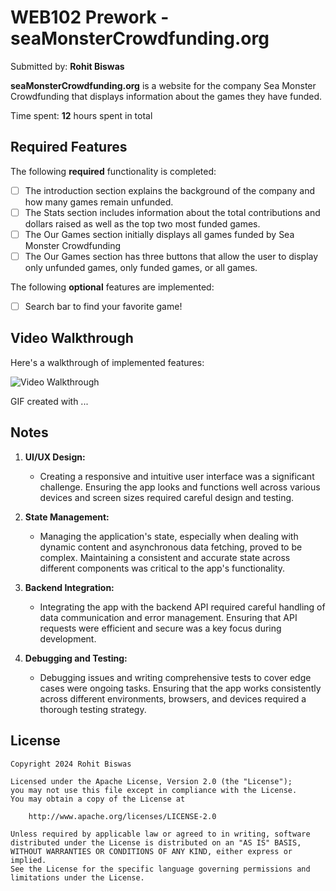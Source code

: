 # WEB102 Prework - **seaMonsterCrowdfunding.org**

Submitted by: **Rohit Biswas**

**seaMonsterCrowdfunding.org** is a website for the company Sea Monster Crowdfunding that displays information about the games they have funded.

Time spent: **12** hours spent in total

## Required Features

The following **required** functionality is completed:

* [ ] The introduction section explains the background of the company and how many games remain unfunded.
* [ ] The Stats section includes information about the total contributions and dollars raised as well as the top two most funded games.
* [ ] The Our Games section initially displays all games funded by Sea Monster Crowdfunding
* [ ] The Our Games section has three buttons that allow the user to display only unfunded games, only funded games, or all games.

The following **optional** features are implemented:

* [ ] Search bar to find your favorite game!

## Video Walkthrough

Here's a walkthrough of implemented features:

<img src='https://i.imgur.com/IjHM9sw.gif' title='Video Walkthrough' width='' alt='Video Walkthrough' />

<!-- Replace this with whatever GIF tool you used! -->
GIF created with ...  
<!-- Recommended tools:
[Kap](https://getkap.co/) for macOS
[ScreenToGif](https://www.screentogif.com/) for Windows
[peek](https://github.com/phw/peek) for Linux. -->

## Notes

1. **UI/UX Design:**
   - Creating a responsive and intuitive user interface was a significant challenge. Ensuring the app looks and functions well across various devices and screen sizes required careful design and testing.

2. **State Management:**
   - Managing the application's state, especially when dealing with dynamic content and asynchronous data fetching, proved to be complex. Maintaining a consistent and accurate state across different components was critical to the app's functionality.

3. **Backend Integration:**
   - Integrating the app with the backend API required careful handling of data communication and error management. Ensuring that API requests were efficient and secure was a key focus during development.

4. **Debugging and Testing:**
   - Debugging issues and writing comprehensive tests to cover edge cases were ongoing tasks. Ensuring that the app works consistently across different environments, browsers, and devices required a thorough testing strategy.

## License

    Copyright 2024 Rohit Biswas

    Licensed under the Apache License, Version 2.0 (the "License");
    you may not use this file except in compliance with the License.
    You may obtain a copy of the License at

        http://www.apache.org/licenses/LICENSE-2.0

    Unless required by applicable law or agreed to in writing, software
    distributed under the License is distributed on an "AS IS" BASIS,
    WITHOUT WARRANTIES OR CONDITIONS OF ANY KIND, either express or implied.
    See the License for the specific language governing permissions and
    limitations under the License.
